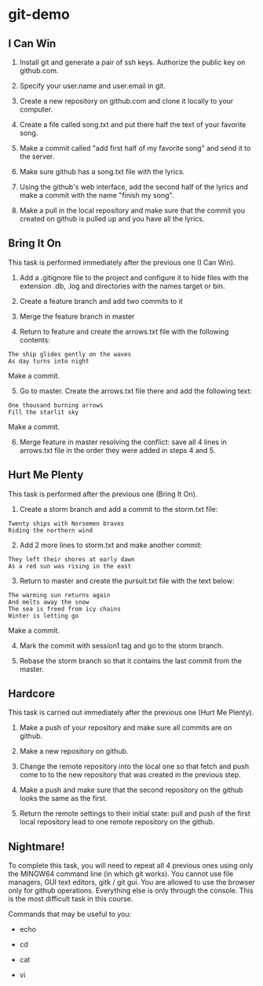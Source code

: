 # git-demo

## I Can Win

1. Install git and generate a pair of ssh keys. Authorize the public key on github.com.

2. Specify your user.name and user.email in git.

3. Create a new repository on github.com and clone it locally to your computer.

4. Create a file called song.txt and put there half the text of your favorite song.

5. Make a commit called "add first half of my favorite song" and send it to the server.

6. Make sure github has a song.txt file with the lyrics.

7. Using the github's web interface, add the second half of the lyrics and make a commit with the name "finish my song".

8. Make a pull in the local repository and make sure that the commit you created on github is pulled up and you have all the lyrics.


## Bring It On

This task is performed immediately after the previous one (I Can Win).

1. Add a .gitignore file to the project and configure it to hide files with the extension .db, .log and directories with the names target or bin.

2. Create a feature branch and add two commits to it

3. Merge the feature branch in master

4. Return to feature and create the arrows.txt file with the following contents:

```
The ship glides gently on the waves
As day turns into night
```

Make a commit.

5. Go to master. Create the arrows.txt file there and add the following text:

```
One thousand burning arrows
Fill the starlit sky
```

Make a commit.

6. Merge feature in master resolving the conflict: save all 4 lines in arrows.txt file in the order they were added in steps 4 and 5.


## Hurt Me Plenty

This task is performed after the previous one (Bring It On).

1. Create a storm branch and add a commit to the storm.txt file:

```
Twenty ships with Norsemen braves
Riding the northern wind
```

2. Add 2 more lines to storm.txt and make another commit:

```
They left their shores at early dawn
As a red sun was rising in the east
```

3. Return to master and create the pursuit.txt file with the text below:

```
The warming sun returns again
And melts away the snow
The sea is freed from icy chains
Winter is letting go
```

Make a commit.

4. Mark the commit with session1 tag and go to the storm branch.

5. Rebase the storm branch so that it contains the last commit from the master.


## Hardcore

This task is carried out immediately after the previous one (Hurt Me Plenty).

1. Make a push of your repository and make sure all commits are on github.

2. Make a new repository on github.

3. Change the remote repository into the local one so that fetch and push come to to the new repository that was created in the previous step.

4. Make a push and make sure that the second repository on the github looks the same as the first.

5. Return the remote settings to their initial state: pull and push of the first local repository lead to one remote repository on the github.

## Nightmare!

To complete this task, you will need to repeat all 4 previous ones using only the MINGW64 command line (in which git works). You cannot use file managers, GUI text editors, gitk / git gui. You are allowed to use the browser only for github operations. Everything else is only through the console. This is the most difficult task in this course.

Commands that may be useful to you:

- echo

- cd

- cat

- vi

